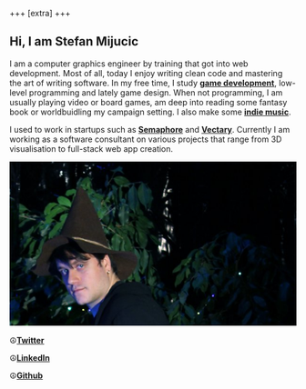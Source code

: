 +++
[extra]
+++

## Hi, I am Stefan Mijucic
I am a computer graphics engineer by training that got into web development. Most of all, today I enjoy writing clean code and mastering the art of writing software. In my free time, I study [**game development**](https://fanna.itch.io/), low-level programming and lately game design. When not programming, I am usually playing video or board games, am deep into reading some fantasy book or worldbuidling my campaign setting. I also make some [**indie music**](https://nebonadberlinom.bandcamp.com/releases). 

I used to work in startups such as [**Semaphore**](https://semaphoreci.com/) and [**Vectary**](https://www.vectary.com/). Currently I am working as a software consultant on various projects that range from 3D visualisation to full-stack web app creation.

![Profile](../me.png "Profile image")

☮[**Twitter**](https://twitter.com/fannasm)

☮[**LinkedIn**](https://www.linkedin.com/in/stefan-mijucic-981392bb/)

☮[**Github**](https://github.com/fanna)